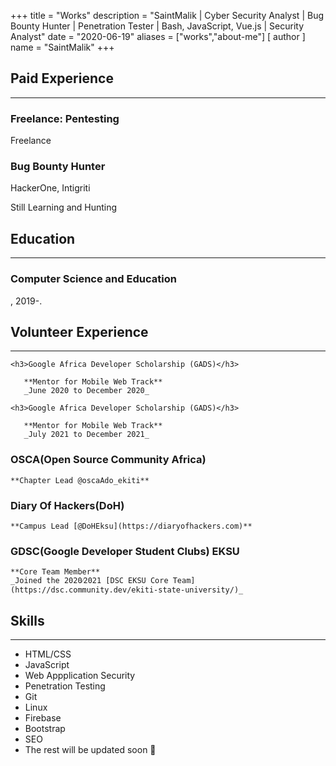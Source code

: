 +++
title = "Works"
description = "SaintMalik | Cyber Security Analyst | Bug Bounty Hunter | Penetration Tester | Bash, JavaScript, Vue.js | Security Analyst"
date = "2020-06-19"
aliases = ["works","about-me"]
[ author ] 
name = "SaintMalik"
+++

## Paid Experience
* * *
### Freelance: Pentesting
Freelance

### Bug Bounty Hunter
HackerOne, Intigriti

Still Learning and Hunting

## Education
* * *
### Computer Science and Education
, 2019-.

## Volunteer Experience
* * *

    <h3>Google Africa Developer Scholarship (GADS)</h3>

       **Mentor for Mobile Web Track**  
       _June 2020 to December 2020_

    <h3>Google Africa Developer Scholarship (GADS)</h3>

       **Mentor for Mobile Web Track**  
       _July 2021 to December 2021_

<h3>OSCA(Open Source Community Africa)</h3>

    **Chapter Lead @oscaAdo_ekiti**  

<h3>Diary Of Hackers(DoH)</h3>

    **Campus Lead [@DoHEksu](https://diaryofhackers.com)**

<h3>GDSC(Google Developer Student Clubs) EKSU</h3>

    **Core Team Member**  
    _Joined the 2020⁄2021 [DSC EKSU Core Team](https://dsc.community.dev/ekiti-state-university/)_

## Skills 
* * *

- HTML/CSS
- JavaScript
- Web Appplication Security
- Penetration Testing
- Git
- Linux
- Firebase
- Bootstrap
- SEO
- The rest will be updated soon 👀
